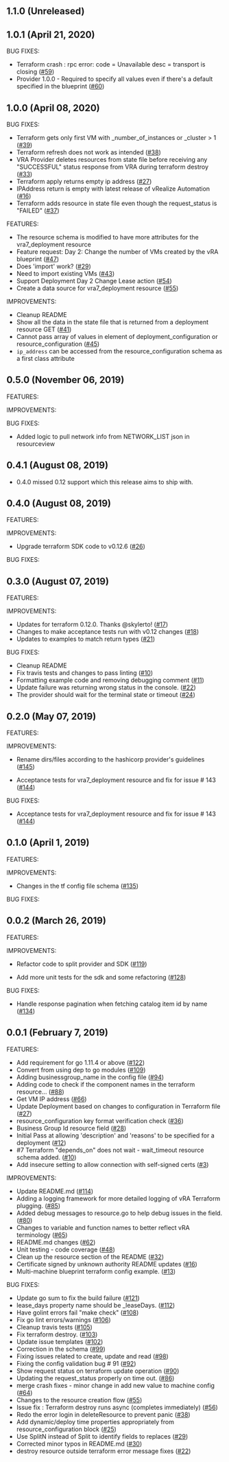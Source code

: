 ## 1.1.0 (Unreleased)
## 1.0.1 (April 21, 2020)

BUG FIXES:
* Terraform crash : rpc error: code = Unavailable desc = transport is closing ([#59](https://github.com/vmware/terraform-provider-vra7/issues/59))
* Provider 1.0.0 - Required to specify all values even if there's a default specified in the blueprint ([#60](https://github.com/vmware/terraform-provider-vra7/issues/60))

## 1.0.0 (April 08, 2020)

BUG FIXES:
* Terraform gets only first VM with _number_of_instances or _cluster > 1  ([#39](https://github.com/vmware/terraform-provider-vra7/issues/39))
* Terraform refresh does not work as intended ([#38](https://github.com/vmware/terraform-provider-vra7/issues/38))
* VRA Provider deletes resources from state file before receiving any "SUCCESSFUL" status response from VRA during terraform destroy ([#33](https://github.com/vmware/terraform-provider-vra7/issues/33))
* Terraform apply returns empty ip address ([#27](https://github.com/vmware/terraform-provider-vra7/issues/27))
* IPAddress return is empty with latest release of vRealize Automation ([#16](https://github.com/vmware/terraform-provider-vra7/issues/16))
* Terraform adds resource in state file even though the request_status is "FAILED" ([#37](https://github.com/vmware/terraform-provider-vra7/issues/37))

FEATURES:
* The resource schema is modified to have more attributes for the vra7_deployment resource
* Feature request: Day 2: Change the number of VMs created by the vRA blueprint ([#47](https://github.com/vmware/terraform-provider-vra7/issues/47))
* Does 'import' work? ([#29](https://github.com/vmware/terraform-provider-vra7/issues/29))
* Need to import existing VMs ([#43](https://github.com/vmware/terraform-provider-vra7/issues/43))
* Support Deployment Day 2 Change Lease action ([#54](https://github.com/vmware/terraform-provider-vra7/issues/54))
* Create a data source for vra7_deployment resource ([#55](https://github.com/vmware/terraform-provider-vra7/issues/55))

IMPROVEMENTS:
* Cleanup README
* Show all the data in the state file that is returned from a deployment resource GET ([#41](https://github.com/vmware/terraform-provider-vra7/issues/41))
* Cannot pass array of values in element of deployment_configuration or resource_configuration ([#45](https://github.com/vmware/terraform-provider-vra7/issues/45))
* `ip_address` can be accessed from the resource_configuration schema as a first class attribute


## 0.5.0 (November 06, 2019)
FEATURES:

IMPROVEMENTS:

BUG FIXES:

* Added logic to pull network info from NETWORK_LIST json in resourceview

## 0.4.1 (August 08, 2019)

* 0.4.0 missed 0.12 support which this release aims to ship with.

## 0.4.0 (August 08, 2019)
FEATURES:

IMPROVEMENTS:

* Upgrade terraform SDK code to v0.12.6 ([#26](https://github.com/vmware/terraform-provider-vra7/pull/26))

BUG FIXES:

## 0.3.0 (August 07, 2019)

FEATURES:

IMPROVEMENTS:

* Updates for terraform 0.12.0. Thanks @skylerto! ([#17](https://github.com/vmware/terraform-provider-vra7/pull/17))
* Changes to make acceptance tests run with v0.12 changes ([#18](https://github.com/vmware/terraform-provider-vra7/pull/18))
* Updates to examples to match return types ([#21](https://github.com/vmware/terraform-provider-vra7/pull/21))

BUG FIXES:

* Cleanup README
* Fix travis tests and changes to pass linting ([#10](https://github.com/vmware/terraform-provider-vra7/pull/10))
* Formatting example code and removing debugging comment ([#11](https://github.com/vmware/terraform-provider-vra7/pull/11))
* Update failure was returning wrong status in the console. ([#22](https://github.com/vmware/terraform-provider-vra7/pull/22))
* The provider should wait for the terminal state or timeout ([#24](https://github.com/vmware/terraform-provider-vra7/pull/24))


## 0.2.0 (May 07, 2019)

FEATURES:

IMPROVEMENTS:

* Rename dirs/files according to the hashicorp provider's guidelines ([#145](https://github.com/vmware/terraform-provider-vra7/pull/145))

* Acceptance tests for vra7_deployment resource and fix for issue # 143 ([#144](https://github.com/vmware/terraform-provider-vra7/pull/144))


BUG FIXES:

* Acceptance tests for vra7_deployment resource and fix for issue # 143 ([#144](https://github.com/vmware/terraform-provider-vra7/pull/144))


## 0.1.0 (April 1, 2019)

FEATURES:

IMPROVEMENTS:

* Changes in the tf config file schema ([#135](https://github.com/vmware/terraform-provider-vra7/pull/135))

BUG FIXES:


## 0.0.2 (March 26, 2019)

FEATURES:

IMPROVEMENTS:

* Refactor code to split provider and SDK ([#119](https://github.com/vmware/terraform-provider-vra7/pull/119))

* Add more unit tests for the sdk and some refactoring ([#128](https://github.com/vmware/terraform-provider-vra7/pull/128))

BUG FIXES:

* Handle response pagination when fetching catalog item id by name ([#134](https://github.com/vmware/terraform-provider-vra7/pull/134))


## 0.0.1 (February 7, 2019)

FEATURES:

* Add requirement for go 1.11.4 or above ([#122](https://github.com/vmware/terraform-provider-vra7/issues/122))
* Convert from using dep to go modules ([#109](https://github.com/vmware/terraform-provider-vra7/issues/109))
* Adding businessgroup_name in the config file ([#94](https://github.com/vmware/terraform-provider-vra7/issues/94))
* Adding code to check if the component names in the terraform resource… ([#88](https://github.com/vmware/terraform-provider-vra7/issues/88))
* Get VM IP address ([#66](https://github.com/vmware/terraform-provider-vra7/issues/66))
* Update Deployment based on changes to configuration in Terraform file ([#27](https://github.com/vmware/terraform-provider-vra7/issues/27))
* resource_configuration key format verification check ([#36](https://github.com/vmware/terraform-provider-vra7/issues/36))
* Business Group Id resource field ([#28](https://github.com/vmware/terraform-provider-vra7/issues/28))
* Initial Pass at allowing 'description' and 'reasons' to be specified for a deployment ([#12](https://github.com/vmware/terraform-provider-vra7/issues/12))
* #7 Terraform "depends_on" does not wait - wait_timeout resource schema added. ([#10](https://github.com/vmware/terraform-provider-vra7/issues/10))
* Add insecure setting to allow connection with self-signed certs ([#3](https://github.com/vmware/terraform-provider-vra7/issues/3))

IMPROVEMENTS:

* Update README.md ([#114](https://github.com/vmware/terraform-provider-vra7/issues/114))
* Adding a logging framework for more detailed logging of vRA Terraform plugging. ([#85](https://github.com/vmware/terraform-provider-vra7/issues/85))
* Added debug messages to resource.go to help debug issues in the field. ([#80](https://github.com/vmware/terraform-provider-vra7/issues/80))
* Changes to variable and function names to better reflect vRA terminology ([#65](https://github.com/vmware/terraform-provider-vra7/issues/65))
* README.md changes ([#62](https://github.com/vmware/terraform-provider-vra7/issues/62))
* Unit testing - code coverage ([#48](https://github.com/vmware/terraform-provider-vra7/issues/48))
* Clean up the resource section of the README ([#32](https://github.com/vmware/terraform-provider-vra7/issues/32))
* Certificate signed by unknown authority README updates ([#16](https://github.com/vmware/terraform-provider-vra7/issues/16))
* Multi-machine blueprint terraform config example. ([#13](https://github.com/vmware/terraform-provider-vra7/issues/13))

BUG FIXES:

* Update go sum to fix the build failure ([#121](https://github.com/vmware/terraform-provider-vra7/issues/121))
* lease_days property name should be _leaseDays. ([#112](https://github.com/vmware/terraform-provider-vra7/issues/112))
* Have golint errors fail "make check" ([#108](https://github.com/vmware/terraform-provider-vra7/issues/108))
* Fix go lint errors/warnings ([#106](https://github.com/vmware/terraform-provider-vra7/issues/106))
* Cleanup travis tests ([#105](https://github.com/vmware/terraform-provider-vra7/issues/105))
* Fix terraform destroy. ([#103](https://github.com/vmware/terraform-provider-vra7/issues/103))
* Update issue templates ([#102](https://github.com/vmware/terraform-provider-vra7/issues/102))
* Correction in the schema ([#99](https://github.com/vmware/terraform-provider-vra7/issues/99))
* Fixing issues related to create, update and read ([#98](https://github.com/vmware/terraform-provider-vra7/issues/98))
* Fixing the config validation bug # 91 ([#92](https://github.com/vmware/terraform-provider-vra7/issues/92))
* Show request status on terraform update operation ([#90](https://github.com/vmware/terraform-provider-vra7/issues/90))
* Updating the request_status properly on time out. ([#86](https://github.com/vmware/terraform-provider-vra7/issues/86))
* merge crash fixes - minor change in add new value to machine config ([#64](https://github.com/vmware/terraform-provider-vra7/issues/64))
* Changes to the resource creation flow ([#55](https://github.com/vmware/terraform-provider-vra7/issues/55))
* Issue fix : Terraform destroy runs async (completes immediately) ([#56](https://github.com/vmware/terraform-provider-vra7/issues/56))
* Redo the error login in deleteResource to prevent panic ([#38](https://github.com/vmware/terraform-provider-vra7/issues/38))
* Add dynamic/deploy time properties appropriately from resource_configuration block ([#25](https://github.com/vmware/terraform-provider-vra7/issues/25))
* Use SplitN instead of Split to identify fields to replaces ([#29](https://github.com/vmware/terraform-provider-vra7/issues/29))
* Corrected minor typos in README.md ([#30](https://github.com/vmware/terraform-provider-vra7/issues/30))
* destroy resource outside terraform  error message fixes ([#22](https://github.com/vmware/terraform-provider-vra7/issues/22))

